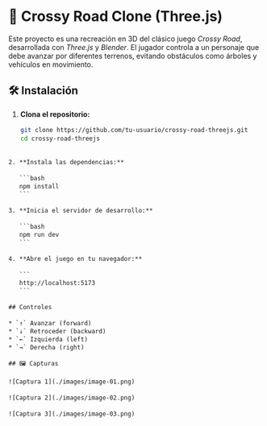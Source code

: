 # 🐔 Crossy Road Clone (Three.js)

Este proyecto es una recreación en 3D del clásico juego *Crossy Road*, desarrollada con *Three.js* y *Blender*. El jugador controla a un personaje que debe avanzar por diferentes terrenos, evitando obstáculos como árboles y vehículos en movimiento.

## 🛠️ Instalación

1. **Clona el repositorio:**

   ```bash
   git clone https://github.com/tu-usuario/crossy-road-threejs.git
   cd crossy-road-threejs
````

2. **Instala las dependencias:**

   ```bash
   npm install
   ```

3. **Inicia el servidor de desarrollo:**

   ```bash
   npm run dev
   ```

4. **Abre el juego en tu navegador:**

   ```
   http://localhost:5173
   ```

## Controles

* `↑` Avanzar (forward)
* `↓` Retroceder (backward)
* `←` Izquierda (left)
* `→` Derecha (right)

## 🖼️ Capturas

![Captura 1](./images/image-01.png)

![Captura 2](./images/image-02.png)

![Captura 3](./images/image-03.png)
